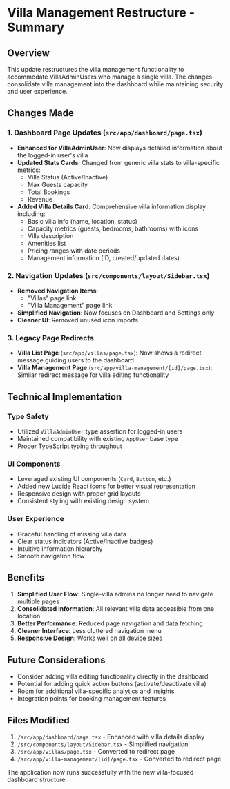 # Villa Management Restructure - Summary

## Overview
This update restructures the villa management functionality to accommodate VillaAdminUsers who manage a single villa. The changes consolidate villa management into the dashboard while maintaining security and user experience.

## Changes Made

### 1. Dashboard Page Updates (`src/app/dashboard/page.tsx`)
- **Enhanced for VillaAdminUser**: Now displays detailed information about the logged-in user's villa
- **Updated Stats Cards**: Changed from generic villa stats to villa-specific metrics:
  - Villa Status (Active/Inactive)
  - Max Guests capacity
  - Total Bookings
  - Revenue
- **Added Villa Details Card**: Comprehensive villa information display including:
  - Basic villa info (name, location, status)
  - Capacity metrics (guests, bedrooms, bathrooms) with icons
  - Villa description
  - Amenities list
  - Pricing ranges with date periods
  - Management information (ID, created/updated dates)

### 2. Navigation Updates (`src/components/layout/Sidebar.tsx`)
- **Removed Navigation Items**: 
  - "Villas" page link
  - "Villa Management" page link
- **Simplified Navigation**: Now focuses on Dashboard and Settings only
- **Cleaner UI**: Removed unused icon imports

### 3. Legacy Page Redirects
- **Villa List Page** (`src/app/villas/page.tsx`): Now shows a redirect message guiding users to the dashboard
- **Villa Management Page** (`src/app/villa-management/[id]/page.tsx`): Similar redirect message for villa editing functionality

## Technical Implementation

### Type Safety
- Utilized `VillaAdminUser` type assertion for logged-in users
- Maintained compatibility with existing `AppUser` base type
- Proper TypeScript typing throughout

### UI Components
- Leveraged existing UI components (`Card`, `Button`, etc.)
- Added new Lucide React icons for better visual representation
- Responsive design with proper grid layouts
- Consistent styling with existing design system

### User Experience
- Graceful handling of missing villa data
- Clear status indicators (Active/Inactive badges)
- Intuitive information hierarchy
- Smooth navigation flow

## Benefits

1. **Simplified User Flow**: Single-villa admins no longer need to navigate multiple pages
2. **Consolidated Information**: All relevant villa data accessible from one location
3. **Better Performance**: Reduced page navigation and data fetching
4. **Cleaner Interface**: Less cluttered navigation menu
5. **Responsive Design**: Works well on all device sizes

## Future Considerations

- Consider adding villa editing functionality directly in the dashboard
- Potential for adding quick action buttons (activate/deactivate villa)
- Room for additional villa-specific analytics and insights
- Integration points for booking management features

## Files Modified

1. `/src/app/dashboard/page.tsx` - Enhanced with villa details display
2. `/src/components/layout/Sidebar.tsx` - Simplified navigation
3. `/src/app/villas/page.tsx` - Converted to redirect page
4. `/src/app/villa-management/[id]/page.tsx` - Converted to redirect page

The application now runs successfully with the new villa-focused dashboard structure.
